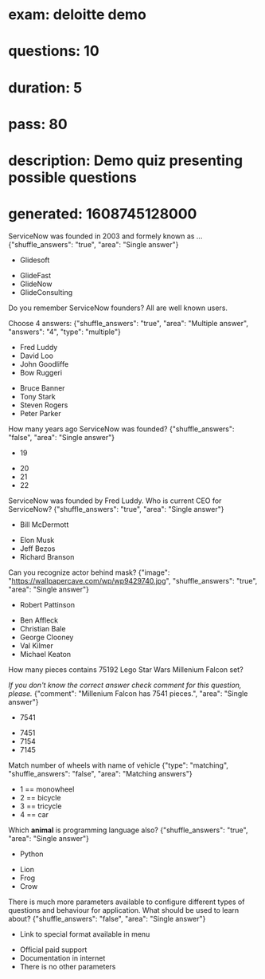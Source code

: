 # exam:        deloitte demo
# questions:   10
# duration:    5
# pass:        80
# description: Demo quiz presenting possible questions
# generated:   1608745128000

ServiceNow was founded in 2003 and formely known as ...
{"shuffle_answers": "true", "area": "Single answer"}
+ Glidesoft
- GlideFast
- GlideNow
- GlideConsulting

Do you remember ServiceNow founders? All are well known users.

Choose 4 answers:
{"shuffle_answers": "true", "area": "Multiple answer", "answers": "4", "type": "multiple"}
+ Fred Luddy
+ David Loo
+ John Goodliffe
+ Bow Ruggeri
- Bruce Banner
- Tony Stark
- Steven Rogers
- Peter Parker

How many years ago ServiceNow was founded?
{"shuffle_answers": "false", "area": "Single answer"}
+ 19
- 20
- 21
- 22

ServiceNow was founded by Fred Luddy. Who is current CEO for ServiceNow?
{"shuffle_answers": "true", "area": "Single answer"}
+ Bill McDermott
- Elon Musk
- Jeff Bezos
- Richard Branson

Can you recognize actor behind mask?
{"image": "https://wallpapercave.com/wp/wp9429740.jpg", "shuffle_answers": "true", "area": "Single answer"}
+ Robert Pattinson
- Ben Affleck
- Christian Bale
- George Clooney
- Val Kilmer
- Michael Keaton

How many pieces contains 75192 Lego Star Wars Millenium Falcon set?

_If you don't know the correct answer check comment for this question, please._
{"comment": "Millenium Falcon has 7541 pieces.", "area": "Single answer"}
+ 7541
- 7451
- 7154
- 7145

Match number of wheels with name of vehicle
{"type": "matching", "shuffle_answers": "false", "area": "Matching answers"}
+ 1 == monowheel
+ 2 == bicycle
+ 3 == tricycle
+ 4 == car

Which __animal__ is programming language also?
{"shuffle_answers": "true", "area": "Single answer"}
+ Python
- Lion
- Frog
- Crow

There is much more parameters available to configure different types of questions and behaviour for application. What should be used to learn about?
{"shuffle_answers": "false", "area": "Single answer"}
+ Link to special format available in menu 
- Official paid support
- Documentation in internet
- There is no other parameters
